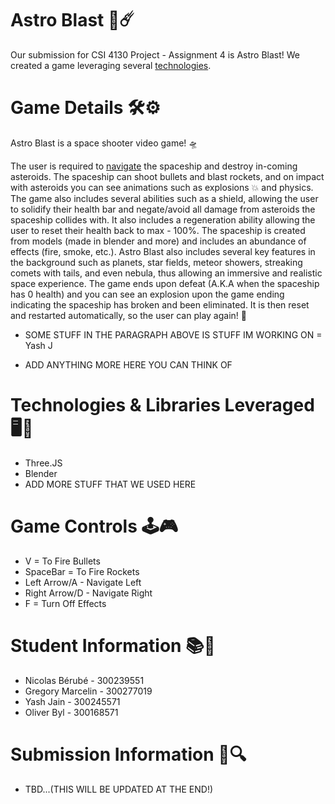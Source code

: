# Astro Blast 🚀☄️
Our submission for CSI 4130 Project - Assignment 4 is Astro Blast! We created a game leveraging several [technologies](#technologies--libraries-leveraged-️).

# Game Details 🛠️⚙️
Astro Blast is a space shooter video game! 🛸

The user is required to [navigate](#game-controls-️) the spaceship and destroy in-coming asteroids. The spaceship can shoot bullets and blast rockets, and on impact with asteroids you can see animations such as explosions 💥 and physics. The game also includes several abilities such as a shield, allowing the user to solidify their health bar and negate/avoid all damage from asteroids the spaceship collides with. It also includes a regeneration ability allowing the user to reset their health back to max - 100%. The spaceship is created from models (made in blender and more) and includes an abundance of effects (fire, smoke, etc.). Astro Blast also includes several key features in the background such as planets, star fields, meteor showers, streaking comets with tails, and even nebula, thus allowing an immersive and realistic space experience. The game ends upon defeat (A.K.A when the spaceship has 0 health) and you can see an explosion upon the game ending indicating the spaceship has broken and been eliminated. It is then reset and restarted automatically, so the user can play again! 🙌

- SOME STUFF IN THE PARAGRAPH ABOVE IS STUFF IM WORKING ON = Yash J

- ADD ANYTHING MORE HERE YOU CAN THINK OF

# Technologies & Libraries Leveraged 🖥️👾
- Three.JS
- Blender
- ADD MORE STUFF THAT WE USED HERE

# Game Controls 🕹️🎮
* V = To Fire Bullets
* SpaceBar = To Fire Rockets
* Left Arrow/A - Navigate Left
* Right Arrow/D - Navigate Right
* F = Turn Off Effects

# Student Information 📚📝
* Nicolas Bérubé - 300239551
* Gregory Marcelin - 300277019
* Yash Jain - 300245571
* Oliver Byl - 300168571

# Submission Information 📖🔍
- TBD...(THIS WILL BE UPDATED AT THE END!)